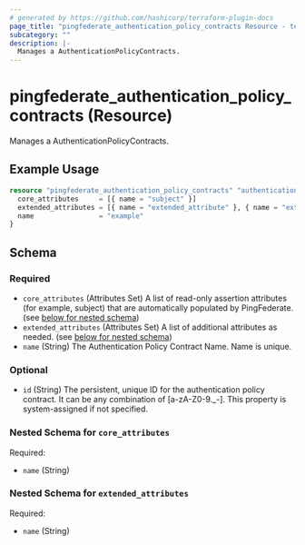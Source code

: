 ```yaml
---
# generated by https://github.com/hashicorp/terraform-plugin-docs
page_title: "pingfederate_authentication_policy_contracts Resource - terraform-provider-pingfederate"
subcategory: ""
description: |-
  Manages a AuthenticationPolicyContracts.
---
```


# pingfederate_authentication_policy_contracts (Resource)

Manages a AuthenticationPolicyContracts.

## Example Usage

```terraform
resource "pingfederate_authentication_policy_contracts" "authenticationPolicyContractsExample" {
  core_attributes     = [{ name = "subject" }]
  extended_attributes = [{ name = "extended_attribute" }, { name = "extended_attribute2" }]
  name                = "example"
}
```

<!-- schema generated by tfplugindocs -->
## Schema

### Required

- `core_attributes` (Attributes Set) A list of read-only assertion attributes (for example, subject) that are automatically populated by PingFederate. (see [below for nested schema](#nestedatt--core_attributes))
- `extended_attributes` (Attributes Set) A list of additional attributes as needed. (see [below for nested schema](#nestedatt--extended_attributes))
- `name` (String) The Authentication Policy Contract Name. Name is unique.

### Optional

- `id` (String) The persistent, unique ID for the authentication policy contract. It can be any combination of [a-zA-Z0-9._-]. This property is system-assigned if not specified.

<a id="nestedatt--core_attributes"></a>
### Nested Schema for `core_attributes`

Required:

- `name` (String)


<a id="nestedatt--extended_attributes"></a>
### Nested Schema for `extended_attributes`

Required:

- `name` (String)
